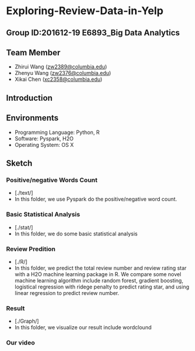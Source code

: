 # Exploring-Review-Data-in-Yelp

## Group ID:201612-19 E6893_Big Data Analytics

## Team Member 
+ Zhirui Wang  (zw2389@columbia.edu)
+ Zhenyu Wang (zw2376@columbia.edu)
+ Xikai Chen (xc2358@columbia.edu)

## Introduction


## Environments

+ Programming Language: Python, R
+ Software: Pyspark, H2O
+ Operating System: OS X

## Sketch
### Positive/negative Words Count
+ [./text/]
+ In this folder, we use Pyspark do the positive/negative word count.  

### Basic Statistical Analysis
+ [./stat/]
+ In this folder, we do some basic statistical analysis

### Review Predition 
+ [./R/]
+ In this folder, we predict the total review number and review rating star with a H2O machine learning package in R. We compare some novel machine learning algorithm include random forest, gradient boosting, logistical regression with ridege penalty to predict rating star, and using linear regression to predict review number.

### Result
+ [./Graph/]
+ In this folder, we visualize our result include wordclound

### Our video



